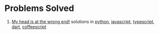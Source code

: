 # Problems Solved

1. [My head is at the wrong end!](https://www.codewars.com/kata/56f699cd9400f5b7d8000b55 "fix the meerkat") solutions in [python](./python/fix_the_meerkat.py), [javascript](./javascript/fixTheMeerkat.js), [typescript](./typescript/fixTheMeerkat.ts), [dart](./dart/fixTheMeerkat.dart), [coffeescript](./coffeescript/fixTheMeerkat.coffee)

